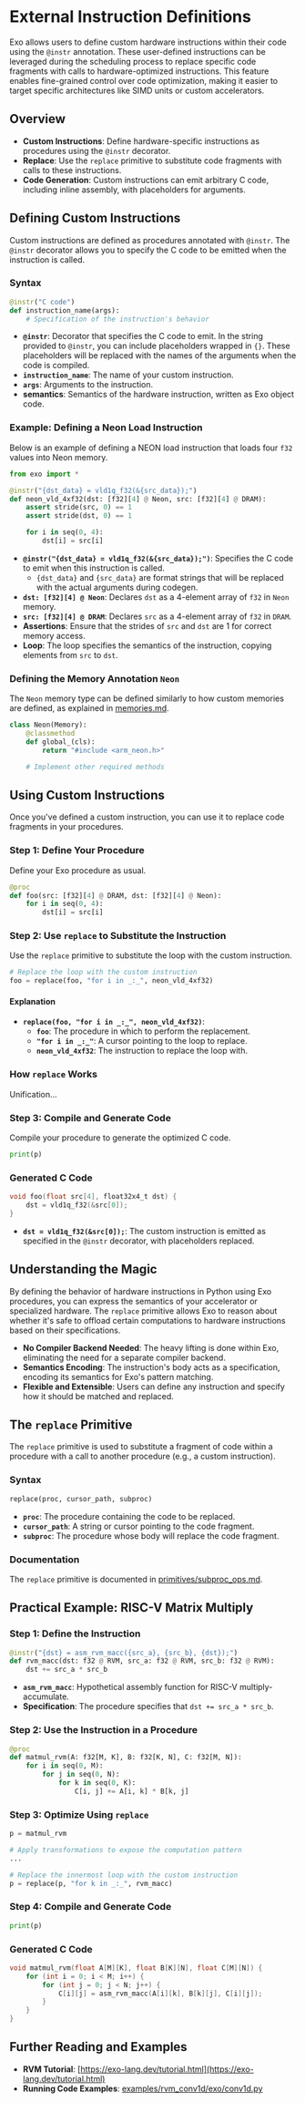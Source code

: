 # External Instruction Definitions

Exo allows users to define custom hardware instructions within their code using the `@instr` annotation.
These user-defined instructions can be leveraged during the scheduling process to replace specific code fragments with calls to hardware-optimized instructions.
This feature enables fine-grained control over code optimization, making it easier to target specific architectures like SIMD units or custom accelerators.

## Overview

- **Custom Instructions**: Define hardware-specific instructions as procedures using the `@instr` decorator.
- **Replace**: Use the `replace` primitive to substitute code fragments with calls to these instructions.
- **Code Generation**: Custom instructions can emit arbitrary C code, including inline assembly, with placeholders for arguments.

## Defining Custom Instructions

Custom instructions are defined as procedures annotated with `@instr`.
The `@instr` decorator allows you to specify the C code to be emitted when the instruction is called.

### Syntax

```python
@instr("C code")
def instruction_name(args):
    # Specification of the instruction's behavior
```
- **`@instr`**: Decorator that specifies the C code to emit. In the string provided to `@instr`, you can include placeholders wrapped in `{}`. These placeholders will be replaced with the names of the arguments when the code is compiled.
- **`instruction_name`**: The name of your custom instruction.
- **`args`**: Arguments to the instruction.
- **semantics**: Semantics of the hardware instruction, written as Exo object code.

### Example: Defining a Neon Load Instruction

Below is an example of defining a NEON load instruction that loads four `f32` values into Neon memory.

```python
from exo import *

@instr("{dst_data} = vld1q_f32(&{src_data});")
def neon_vld_4xf32(dst: [f32][4] @ Neon, src: [f32][4] @ DRAM):
    assert stride(src, 0) == 1
    assert stride(dst, 0) == 1

    for i in seq(0, 4):
        dst[i] = src[i]
```

- **`@instr("{dst_data} = vld1q_f32(&{src_data});")`**: Specifies the C code to emit when this instruction is called.
  - `{dst_data}` and `{src_data}` are format strings that will be replaced with the actual arguments during codegen.
- **`dst: [f32][4] @ Neon`**: Declares `dst` as a 4-element array of `f32` in `Neon` memory.
- **`src: [f32][4] @ DRAM`**: Declares `src` as a 4-element array of `f32` in `DRAM`.
- **Assertions**: Ensure that the strides of `src` and `dst` are 1 for correct memory access.
- **Loop**: The loop specifies the semantics of the instruction, copying elements from `src` to `dst`.

### Defining the Memory Annotation `Neon`

The `Neon` memory type can be defined similarly to how custom memories are defined, as explained in [memories.md](memories.md).

```python
class Neon(Memory):
    @classmethod
    def global_(cls):
        return "#include <arm_neon.h>"

    # Implement other required methods
```

## Using Custom Instructions

Once you've defined a custom instruction, you can use it to replace code fragments in your procedures.

### Step 1: Define Your Procedure

Define your Exo procedure as usual.

```python
@proc
def foo(src: [f32][4] @ DRAM, dst: [f32][4] @ Neon):
    for i in seq(0, 4):
        dst[i] = src[i]
```

### Step 2: Use `replace` to Substitute the Instruction

Use the `replace` primitive to substitute the loop with the custom instruction.

```python
# Replace the loop with the custom instruction
foo = replace(foo, "for i in _:_", neon_vld_4xf32)
```

#### Explanation

- **`replace(foo, "for i in _:_", neon_vld_4xf32)`**:
  - **`foo`**: The procedure in which to perform the replacement.
  - **`"for i in _:_"`**: A cursor pointing to the loop to replace.
  - **`neon_vld_4xf32`**: The instruction to replace the loop with.

### How `replace` Works

Unification...

### Step 3: Compile and Generate Code

Compile your procedure to generate the optimized C code.

```python
print(p)
```

### Generated C Code

```c
void foo(float src[4], float32x4_t dst) {
    dst = vld1q_f32(&src[0]);
}
```

- **`dst = vld1q_f32(&src[0]);`**: The custom instruction is emitted as specified in the `@instr` decorator, with placeholders replaced.

## Understanding the Magic

By defining the behavior of hardware instructions in Python using Exo procedures, you can express the semantics of your accelerator or specialized hardware. The `replace` primitive allows Exo to reason about whether it's safe to offload certain computations to hardware instructions based on their specifications.

- **No Compiler Backend Needed**: The heavy lifting is done within Exo, eliminating the need for a separate compiler backend.
- **Semantics Encoding**: The instruction's body acts as a specification, encoding its semantics for Exo's pattern matching.
- **Flexible and Extensible**: Users can define any instruction and specify how it should be matched and replaced.

## The `replace` Primitive

The `replace` primitive is used to substitute a fragment of code within a procedure with a call to another procedure (e.g., a custom instruction).

### Syntax

```python
replace(proc, cursor_path, subproc)
```

- **`proc`**: The procedure containing the code to be replaced.
- **`cursor_path`**: A string or cursor pointing to the code fragment.
- **`subproc`**: The procedure whose body will replace the code fragment.

### Documentation

The `replace` primitive is documented in [primitives/subproc_ops.md](primitives/subproc_ops.md).

## Practical Example: RISC-V Matrix Multiply

### Step 1: Define the Instruction

```python
@instr("{dst} = asm_rvm_macc({src_a}, {src_b}, {dst});")
def rvm_macc(dst: f32 @ RVM, src_a: f32 @ RVM, src_b: f32 @ RVM):
    dst += src_a * src_b
```

- **`asm_rvm_macc`**: Hypothetical assembly function for RISC-V multiply-accumulate.
- **Specification**: The procedure specifies that `dst += src_a * src_b`.

### Step 2: Use the Instruction in a Procedure

```python
@proc
def matmul_rvm(A: f32[M, K], B: f32[K, N], C: f32[M, N]):
    for i in seq(0, M):
        for j in seq(0, N):
            for k in seq(0, K):
                C[i, j] += A[i, k] * B[k, j]
```

### Step 3: Optimize Using `replace`

```python
p = matmul_rvm

# Apply transformations to expose the computation pattern
...

# Replace the innermost loop with the custom instruction
p = replace(p, "for k in _:_", rvm_macc)
```

### Step 4: Compile and Generate Code

```python
print(p)
```

### Generated C Code

```c
void matmul_rvm(float A[M][K], float B[K][N], float C[M][N]) {
    for (int i = 0; i < M; i++) {
        for (int j = 0; j < N; j++) {
            C[i][j] = asm_rvm_macc(A[i][k], B[k][j], C[i][j]);
        }
    }
}
```

## Further Reading and Examples

- **RVM Tutorial**: [https://exo-lang.dev/tutorial.html](https://exo-lang.dev/tutorial.html)
- **Running Code Examples**: [examples/rvm_conv1d/exo/conv1d.py](https://github.com/exo-lang/exo/blob/main/examples/rvm_conv1d/exo/conv1d.py)
